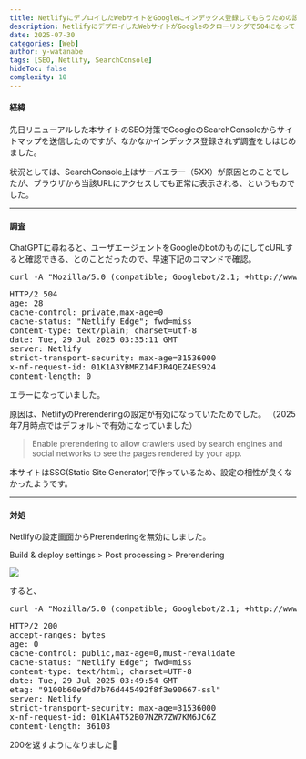 ```yaml
---
title: NetlifyにデプロイしたWebサイトをGoogleにインデックス登録してもらうための設定
description: NetlifyにデプロイしたWebサイトがGoogleのクローリングで504になってしまう場合の解消方法を説明します
date: 2025-07-30
categories: [Web]
author: y-watanabe
tags: [SEO, Netlify, SearchConsole]
hideToc: false
complexity: 10
---
```


#### 経緯

先日リニューアルした本サイトのSEO対策でGoogleのSearchConsoleからサイトマップを送信したのですが、なかなかインデックス登録されず調査をしはじめました。

状況としては、SearchConsole上はサーバエラー（5XX）が原因とのことでしたが、ブラウザから当該URLにアクセスしても正常に表示される、というものでした。

---

#### 調査

ChatGPTに尋ねると、ユーザエージェントをGoogleのbotのものにしてcURLすると確認できる、とのことだったので、早速下記のコマンドで確認。

<pre class="code">curl -A "Mozilla/5.0 (compatible; Googlebot/2.1; +http://www.google.com/bot.html)" -I https://ki-iro.co.jp/apps/jp-ktg-eco/</pre>

<pre class="code">HTTP/2 504
age: 28
cache-control: private,max-age=0
cache-status: "Netlify Edge"; fwd=miss
content-type: text/plain; charset=utf-8
date: Tue, 29 Jul 2025 03:35:11 GMT
server: Netlify
strict-transport-security: max-age=31536000
x-nf-request-id: 01K1A3YBMRZ14FJR4QEZ4ES924
content-length: 0
</pre>

エラーになっていました。

原因は、NetlifyのPrerenderingの設定が有効になっていたためでした。
（2025年7月時点ではデフォルトで有効になっていました）

> Enable prerendering to allow crawlers used by search engines and social networks to see the pages rendered by your app.

本サイトはSSG(Static Site Generator)で作っているため、設定の相性が良くなかったようです。

---

#### 対処

Netlifyの設定画面からPrerenderingを無効にしました。

Build & deploy settings > Post processing > Prerendering 

<img src="/images/blog/netlify-deploy/img01.png" style="max-height: 200px;"  class="blog-image">


すると、

<pre class="code">curl -A "Mozilla/5.0 (compatible; Googlebot/2.1; +http://www.google.com/bot.html)" -I https://ki-iro.co.jp/apps/jp-ktg-eco/
</pre>

<pre class="code">HTTP/2 200
accept-ranges: bytes
age: 0
cache-control: public,max-age=0,must-revalidate
cache-status: "Netlify Edge"; fwd=miss
content-type: text/html; charset=UTF-8
date: Tue, 29 Jul 2025 03:49:54 GMT
etag: "9100b60e9fd7b76d445492f8f3e90667-ssl"
server: Netlify
strict-transport-security: max-age=31536000
x-nf-request-id: 01K1A4T52B07NZR7ZW7KM6JC6Z
content-length: 36103
</pre>

200を返すようになりました🎉
